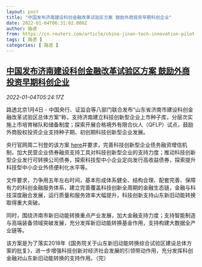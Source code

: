 ```yaml
---
layout: post
title: "中国发布济南建设科创金融改革试验区方案 鼓励外商投资早期科创企业"
date: 2022-01-04T06:31:02.000Z
author: 路透
from: https://cn.reuters.com/article/china-jinan-tech-innovation-pilot-0104-idCNKBS2JE09K
tags: [ 路透 ]
categories: [ 路透 ]
---
```

<!--1641277862000-->
[中国发布济南建设科创金融改革试验区方案 鼓励外商投资早期科创企业](https://cn.reuters.com/article/china-jinan-tech-innovation-pilot-0104-idCNKBS2JE09K)
------

<div>
<div><i>2022-01-04T05:24:17Z</i></div><p>路透北京1月4日 - 中国央行、证监会等八部门联合发布“山东省济南市建设科创金融改革试验区总体方案”称，支持济南建立科技创新型企业上市种子库，分层次实施上市培育梯队和储备制度；探索开展合格境外有限合伙人（QFLP）试点，鼓励外商股权投资企业支持种子期、初创期科技创新型企业发展。</p><p>央行官网周二刊登的该方案 <a href="http://www.pbc.gov.cn/zhengwugongkai/4081330/4081344/4081395/4081686/4438343/index.html">here</a>并要求，完善科技创新型企业债务融资增信机制，加大民营企业债券融资支持工具对科技创新型企业的支持力度；推动科技创新型企业发行可转换公司债券，探索科技型中小企业定向发行高收益债券，探索提升科技型中小企业外债便利化水平等。</p><p>文件要求，力争用五年左右时间，基本形成体系健全、结构合理、配套完善、保障有力的科创金融服务体系，建立完善覆盖科技创新全周期的金融生态链，金融与科技深度融合发展，运行质量和服务效率大幅提升，科技创新支持山东新旧动能转换取得重大突破。</p><p>同时，围绕济南市新旧动能转换重点产业发展，加大金融支持力度；支持智能制造与高端装备领域突破发展，充分发挥新旧动能转换基金作用，支持构建大数据全产业链等。</p><p>该方案是为了落实2018年《国务院关于山东新旧动能转换综合试验区建设总体方案的批复》，进一步增强科技创新对经济社会发展的引领带动作用，充分发挥科创金融对山东新旧动能转换的支持作用。（完）</p>
</div>
